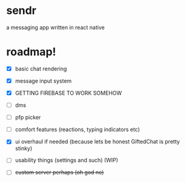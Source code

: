 # sendr

a messaging app written in react native

# roadmap!

-   [x] basic chat rendering
-   [x] message input system
-   [x] GETTING FIREBASE TO WORK SOMEHOW
-   [ ] dms
-   [ ] pfp picker
-   [ ] comfort features (reactions, typing indicators etc)
-   [x] ui overhaul if needed (because lets be honest GiftedChat is pretty stinky)
-   [ ] usability things (settings and such) (WIP)

-   [ ] ~~custom server perhaps (oh god no)~~
